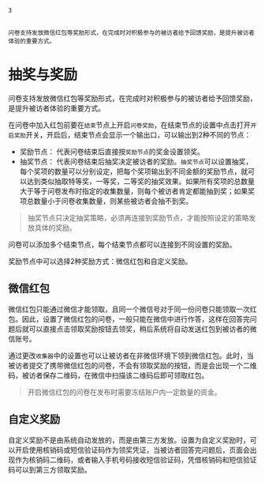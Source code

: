```index
3
```

```tag

```
```summary
问卷支持发放微信红包等奖励形式，在完成时对积极参与的被访者给予回馈奖励，是提升被访者体验的重要方式。
```
# 抽奖与奖励

问卷支持发放微信红包等奖励形式，在完成时对积极参与的被访者给予回馈奖励，是提升被访者体验的重要方式。

在问卷中加入红包前要在`结束`节点上开启`问卷奖励`，在结束节点的设置中点击打开`开启奖励`开关，开启后，结束节点会显示一个输出口，可以输出到2种不同的节点：
+ 奖励节点：
代表问卷结束后直接按`奖励节点`的奖金设置领奖。
+ 抽奖节点：
代表问卷结束后抽奖决定被访者的奖励。`抽奖节点`可以设置抽奖，每个奖项的数量可以分别设定，把每个奖项输出到不同金额的奖励节点，就可以达到类似抽取特等奖，一等奖，二等奖的抽奖效果。如果所有奖项的总数量大于等于问卷发布时指定的收集数量，则每个被访者肯定都能抽到奖；如果奖项总数量小于问卷收集数量，则某些被访者会抽不到奖。
> 抽奖节点只决定抽奖策略，必须再连接到奖励节点，才能按照设定的策略发放具体的奖励。

问卷可以添加多个结束节点，每个结束节点都可以连接到不同设置的奖励。

奖励节点中可以选择2种奖励方式：微信红包和自定义奖励。

## 微信红包
微信红包只能通过微信才能领取，且同一个微信号对于同一份问卷只能领取一次红包。因此，设置了微信红包的问卷，一般只能在微信中进行作答，这样在回答完问题后就可以直接点击领取奖励按钮去领奖，稍后系统将自动发送红包到被访者的微信账号。

通过更改`收集器`中的设置也可以让被访者在非微信环境下领到微信红包。此时，当被访者提交了携带微信红包的问卷，不会有领取奖励的按钮，而是会出现一个二维码，被访者保存二维码，在微信中扫描该二维码后即可领取红包。

> 开启微信红包的问卷在发布时需要冻结账户内一定数量的资金。

## 自定义奖励
自定义奖励不是由系统自动发放的，而是由第三方发放。设置为自定义奖励时，可以开启使用核销码或短信验证码作为领奖凭证，当被访者回答完问题后，页面会出现作为核销码二维码，或者输入手机号码接收短信验证码，凭借核销码和短信验证码可以到第三方领取奖励。
